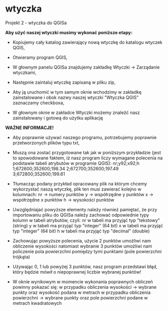 # wtyczka
Projekt 2 - wtyczka do QGISa

**Aby użyć naszej wtyczki musimy wykonać poniższe etapy:**

- Kopiujemy cały katalog zawierający nową wtyczkę do katalogu wtyczek QGIS,

- Otwieramy program QGIS,

- W głownym panelu QGISa znajdujemy zakładkę Wtyczki -> Zarządanie wtyczkami,

- Następnie zaintaluj wtyczkę zapisaną w pliku zip,

- Aby ją uruchomić w tym samym oknie wchodzimy w zakładkę zainstalowane i obok nazwy naszej wtyczki "Wtyczka QGIS" zaznaczamy checkboxa,

- W głownym oknie w zakładce Wtyczki możemy znaleźć nasz zainstalowany i gotową do użytku aplikację

**WAŻNE INFORMACJE!**

- Aby poprawnie używać naszego programu, potrzebujemy poprawnie przetworzonych plików typu txt,

- Muszą ona zostać przygotowane tak jak w poniższym przykładzie (jest to spowodowane faktem, iż nasz program liczy wymagane polecenia na podstawie tabeli atrybutów w programie QGIS):
nr;y92;x92;h
1;672600;352600;198.34
2;672700;352600;197.49
3;672800;352600;199.61

- Tłumacząc podany przykład opracowany plik na którym chcemy wykorzystać naszą wtyczkę, plik ten musi zawierać kolejno w kolumnach:
nr -> numery punktów
y -> współrzędne y punktów
x -> współrzędne x punktów
h -> wysokości punktów

- Uwzględniajać powyższe elementy należy również pamiętać, że przy importowaniu pliku do QGISa należy zachować odpowiednie typy kolumn w tabeli atrybutów, czyli:
nr w tabeli ma przyjąć typ "tekstowy" (string)
y w tabeli ma przyjąć typ "integer" (64 bit)
x w tabeli ma przyjąć typ "integer" (64 bit)
h w tabeli ma przyjąć typ "decimal" (double)

- Zachowując powyższe polecenia, użycie 2 punktów umożliwi nam obliczenie wysokości natomiast wybranie 3 punktów umożliwi nam policzenie pola powierzchni pomiędzy tymi punktami (pole powierzchni trójkąta)

- Używając 0, 1 lub powyżej 3 punktów, nasz program przedstawi błąd, który będzie mówił o niepoprawnej liczbie wybranej punktów!

- W oknie wynikowym w momencie wykonania poprawnych obliczeń powinny pokazać się:
w przypadku obliczenia wysokości -> wybrane punkty oraz wysokość podana w metrach
w przypadku obliczenia powierzchni -> wybrane punkty oraz pole powierzchni podane w metrach kwadratowych
